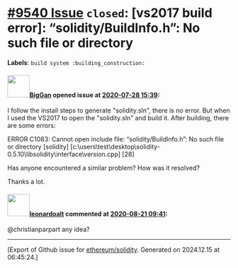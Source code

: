 # [\#9540 Issue](https://github.com/ethereum/solidity/issues/9540) `closed`: [vs2017 build error]: “solidity/BuildInfo.h”: No such file or directory
**Labels**: `build system :building_construction:`


#### <img src="https://avatars.githubusercontent.com/u/13502401?v=4" width="50">[BigGan](https://github.com/BigGan) opened issue at [2020-07-28 15:39](https://github.com/ethereum/solidity/issues/9540):

I follow the install steps to generate "solidity.sln", there is no error. But when I used the VS2017 to open the "solidity.sln" and build it. After building, there are some errors:

ERROR C1083: Cannot open include file: “solidity/BuildInfo.h”: No such file or directory [solidity] [c:\users\test\desktop\solidity-0.5.10\libsolidity\interface\version.cpp] [28]	

Has anyone encountered a similar problem? How was it resolved?

Thanks a lot.

#### <img src="https://avatars.githubusercontent.com/u/504195?u=ce2facd14af9fd474ebff49f0d44891f56f7500f&v=4" width="50">[leonardoalt](https://github.com/leonardoalt) commented at [2020-08-21 09:41](https://github.com/ethereum/solidity/issues/9540#issuecomment-678146472):

@christianparpart any idea?


-------------------------------------------------------------------------------



[Export of Github issue for [ethereum/solidity](https://github.com/ethereum/solidity). Generated on 2024.12.15 at 06:45:24.]
